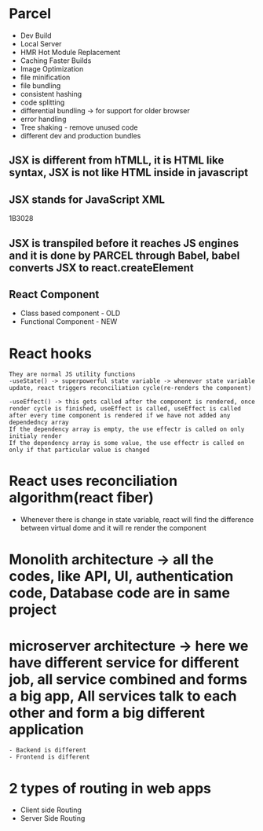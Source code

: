 # Parcel

- Dev Build
- Local Server
- HMR Hot Module Replacement
- Caching Faster Builds
- Image Optimization
- file minification
- file bundling
- consistent hashing
- code splitting
- differential bundling -> for support for older browser
- error handling
- Tree shaking - remove unused code
- different dev and production bundles

## JSX is different from hTMLL, it is HTML like syntax, JSX is not like HTML inside in javascript

## JSX stands for JavaScript XML

1B3028

## JSX is transpiled before it reaches JS engines and it is done by PARCEL through Babel, babel converts JSX to react.createElement

## React Component

- Class based component - OLD
- Functional Component - NEW

# React hooks

    They are normal JS utility functions
    -useState() -> superpowerful state variable -> whenever state variable update, react triggers reconciliation cycle(re-renders the component)

    -useEffect() -> this gets called after the component is rendered, once render cycle is finished, useEffect is called, useEffect is called after every time component is rendered if we have not added any dependedncy array
    If the dependency array is empty, the use effectr is called on only initialy render
    If the dependency array is some value, the use effectr is called on only if that particular value is changed

# React uses reconciliation algorithm(react fiber)

- Whenever there is change in state variable, react will find the difference between virtual dome and it will
  re render the component

# Monolith architecture -> all the codes, like API, UI, authentication code, Database code are in same project

# microserver architecture -> here we have different service for different job, all service combined and forms a big app, All services talk to each other and form a big different application

    - Backend is different
    - Frontend is different

# 2 types of routing in web apps

- Client side Routing
- Server Side Routing
